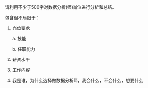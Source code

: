请利用不少于500字对数据分析(师)岗位进行分析和总结。

包含但不局限于：

1. 岗位要求

    a. 技能
  
    b. 任职能力

2. 薪资水平

3. 工作内容

4. 我是谁，为什么选择做数据分析师，我会什么，不会什么，想要什么
